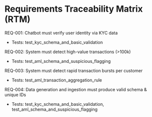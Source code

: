# Requirements Traceability Matrix (RTM)

REQ-001: Chatbot must verify user identity via KYC data

- Tests: test_kyc_schema_and_basic_validation

REQ-002: System must detect high-value transactions (>100k)

- Tests: test_aml_schema_and_suspicious_flagging

REQ-003: System must detect rapid transaction bursts per customer

- Tests: test_aml_transaction_aggregation_rule

REQ-004: Data generation and ingestion must produce valid schema & unique IDs

- Tests: test_kyc_schema_and_basic_validation, test_aml_schema_and_suspicious_flagging
